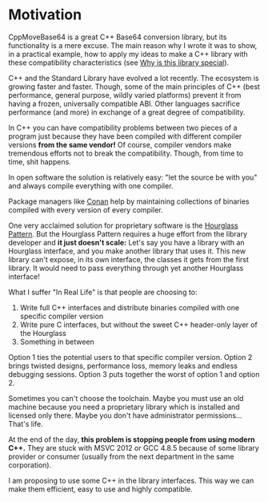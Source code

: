 # Motivation

CppMoveBase64 is a great C++ Base64 conversion library, but its functionality is a mere excuse. The main reason why I wrote it was to show, in a practical example, how to apply my ideas to make a C++ library with these compatibility characteristics (see [Why is this library special](/README.md#why-is-this-library-special)).

C++ and the Standard Library have evolved a lot recently. The ecosystem is growing faster and faster. Though, some of the main principles of C++ (best performance, general purpose, wildly varied platforms) prevent it from having a frozen, universally compatible ABI. Other languages sacrifice performance (and more) in exchange of a great degree of compatibility.

In C++ you can have compatibility problems between two pieces of a program just because they have been compiled with different compiler versions **from the same vendor!** Of course, compiler vendors make tremendous efforts not to break the compatibility. Though, from time to time, shit happens.

In open software the solution is relatively easy: "let the source be with you" and always compile everything with one compiler. 

Package managers like [Conan](https://conan.io) help by maintaining collections of binaries compiled with every version of every compiler.

One very acclaimed solution for proprietary software is the [Hourglass Pattern](https://es.slideshare.net/StefanusDuToit/cpp-con-2014-hourglass-interfaces-for-c-apis). But the Hourglass Pattern requires a huge effort from the library developer and **it just doesn't scale:** Let's say you have a library with an Hourglass interface, and you make another library that uses it. This new library can't expose, in its own interface, the classes it gets from the first library. It would need to pass everything through yet another Hourglass interface!

What I suffer "In Real Life" is that people are choosing to:
1. Write full C++ interfaces and distribute binaries compiled with one specific compiler version
2. Write pure C interfaces, but without the sweet C++ header-only layer of the Hourglass
3. Something in between

Option 1 ties the potential users to that specific compiler version. Option 2 brings twisted designs, performance loss, memory leaks and endless debugging sessions. Option 3 puts together the worst of option 1 and option 2.

Sometimes you can't choose the toolchain. Maybe you must use an old machine because you need a proprietary library which is installed and licensed only there. Maybe you don't have administrator permissions... That's life.

At the end of the day, **this problem is stopping people from using modern C++.** They are stuck with MSVC 2012 or GCC 4.8.5 because of some library provider or consumer (usually from the next department in the same corporation).

I am proposing to use some C++ in the library interfaces. This way we can make them efficient, easy to use and highly compatible.
